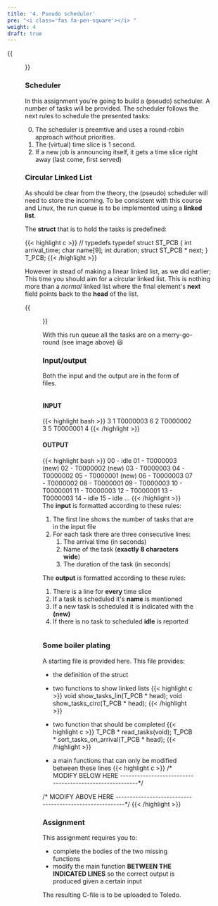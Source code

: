 ```yaml
---
title: '4. Pseudo scheduler'
pre: "<i class='fas fa-pen-square'></i> "
weight: 4
draft: true
---
```


{{<figure src="/img/ass4_sched/poepjee.jpg" title="image source: youtube.com">}}

### Scheduler
In this assignment you're going to build a (pseudo) scheduler. A number of tasks will be provided. The scheduler follows the next rules to schedule the presented tasks:

0. The scheduler is preemtive and uses a round-robin approach without priorities.
0. The (virtual) time slice is 1 second.
0. If a new job is announcing itself, it gets a time slice right away (last come, first served)


### Circular Linked List
As should be clear from the theory, the (pseudo) scheduler will need to store the incoming. To be consistent with this course and Linux, the run queue is to be implemented using a **linked list**.

The **struct** that is to hold the tasks is predefined:

{{< highlight c >}}
// typedefs
typedef struct ST_PCB {
  int arrival_time;
  char name[9];
  int duration;
  struct ST_PCB * next;
} T_PCB;
{{< /highlight >}}

However in stead of making a linear linked list, as we did earlier; This time you should aim for a circular linked list. This is nothing more than a *normal* linked list where the final element's **next** field points back to the **head** of the list.

{{<figure src="/img/ass4_sched/linear_vs_circular_ll.gif">}}

With this run queue all the tasks are on a merry-go-round (see image above) :smiley:


### Input/output
Both the input and the output are in the form of files.

<div class="multicolumn">
  <div class="column">
    <h4>INPUT</h4>
    {{< highlight bash >}}
3
1
T0000003
6
2
T0000002
3
5
T0000001
4
    {{< /highlight >}}
  </div>
  <div class="column">
    <h4>OUTPUT</h4>
    {{< highlight bash >}}
00 - idle
01 - T0000003 (new)
02 - T0000002 (new)
03 - T0000003
04 - T0000002
05 - T0000001 (new)
06 - T0000003
07 - T0000002
08 - T0000001
09 - T0000003
10 - T0000001
11 - T0000003
12 - T0000001
13 - T0000003
14 - idle
15 - idle
...
    {{< /highlight >}}
  </div>
</div>

<div class="multicolumn">
  <div class="column">
    The <b>input</b> is formatted according to these rules:
    <ol>
      <li>The first line shows the number of tasks that are in the input file</li>
      <li>For each task there are three consecutive lines:
        <ol>
          <li>The arrival time (in seconds)</li>
          <li>Name of the task (<b>exactly 8 characters wide</b>)</li>
          <li>The duration of the task (in seconds)</li>
        </ol>
      </li>
    </ol>
  </div>
  <div class="column">
    The <b>output</b> is formatted according to these rules:
    <ol>
      <li>There is a line for <b>every</b> time slice</li>
      <li>If a task is scheduled it's <b>name</b> is mentioned</li>
      <li>If a new task is scheduled it is indicated with the <b>(new)</b></li>
      <li>If there is no task to scheduled <b>idle</b> is reported</li>
    </ol>
  </div>
</div>

### Some boiler plating

A starting file is provided here. This file provides:

* the definition of the struct
* two functions to show linked lists
{{< highlight c >}}
void show_tasks_lin(T_PCB * head);
void show_tasks_circ(T_PCB * head);
{{< /highlight >}}

* two function that should be completed
{{< highlight c >}}
T_PCB * read_tasks(void);
T_PCB * sort_tasks_on_arrival(T_PCB * head);
{{< /highlight >}}

* a main functions that can only be modified between these lines
{{< highlight c >}}
/* MODIFY BELOW HERE --------------------------------------------------------*/

/* MODIFY ABOVE HERE --------------------------------------------------------*/
{{< /highlight >}}


### Assignment
This assignment requires you to:

* complete the bodies of the two missing functions
* modify the main function **BETWEEN THE INDICATED LINES** so the correct output is produced given a certain input

The resulting C-file is to be uploaded to Toledo.